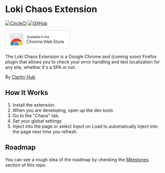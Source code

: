 # Loki Chaos Extension

[![CircleCI](https://circleci.com/gh/clarityhub/loki-chaos-extension/tree/master.svg?style=svg&circle-token=1796511a9f41b4ee68ea7dffc710063164b1941e)](https://circleci.com/gh/clarityhub/loki-chaos-extension/tree/master) [![GitHub](https://img.shields.io/github/license/clarityhub/loki-chaos-extension.svg?style=flat-square)](https://github.com/clarityhub/loki-chaos-extension/blob/master/LICENSE)

[![Chrome Web Store](./etc/chromeWebStore.png)](https://chrome.google.com/webstore/detail/loki-chaos-extension-by-c/oidanhdkoegejnkbcndbplhjjkcjfoob)

The Loki Chaos Extension is a Google Chrome and (coming soon) Firefox plugin that allows you to check your error handling and text localization for any site, whether it's a SPA or not.

By [Clarity Hub](https://www.clarityhub.io/).

## How It Works

1. Install the extension.
2. When you are developing, open up the dev tools
3. Go to the "Chaos" tab.
4. Set your global settings
5. Inject into the page or select Inject on Load to automatically inject into the page next time you refresh.

## Roadmap

You can see a rough idea of the roadmap by checking the [Milestones](https://github.com/clarityhub/loki-chaos-extension/milestones) section of this repo.